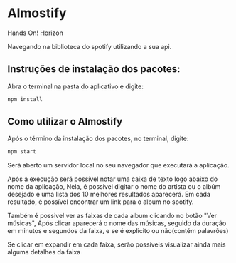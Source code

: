 # Almostify
<p>Hands On! Horizon</p>
<p>Navegando na biblioteca do spotify utilizando a sua api.</p>

## Instruções de instalação dos pacotes:
Abra o terminal na pasta do aplicativo e digite:
```bash
npm install
```

## Como utilizar o Almostify
Após o término da instalação dos pacotes, no terminal, digite:
```bash
npm start
```
<p>Será aberto um servidor local no seu navegador que executará a aplicação.</p>
<p>Após a execução será possível notar uma caixa de texto logo abaixo do nome da aplicação, Nela, é possivel digitar o nome do artista ou o albúm desejado e uma lista dos 10 melhores resultados aparecerá. Em cada resultado, é possível encontrar um link para o album no spotify.</p>
<p>Também é possivel ver as faixas de cada album clicando no botão "Ver músicas", Após clicar aparecerá o nome das músicas, seguido da duração em minutos e segundos da faixa, e se é explicito ou não(contém palavrôes)</p>
<p> Se clicar em expandir em cada faixa, serão possíveis visualizar ainda mais algums detalhes da faixa